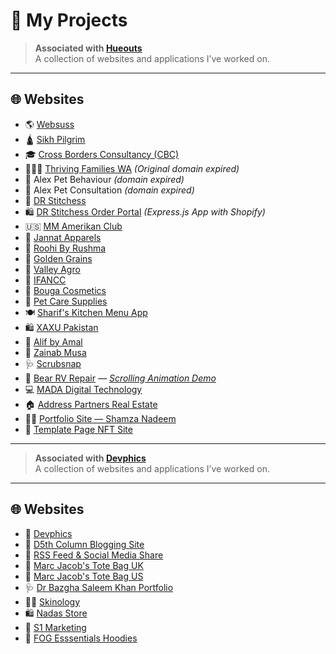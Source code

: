 # 🚀 My Projects

> **Associated with [Hueouts](https://hueouts.com)**  
> A collection of websites and applications I’ve worked on.

---

## 🌐 Websites
- 🌎 [Websuss](https://websuss.com)
- 🛕 [Sikh Pilgrim](https://sikhpilgrim.com)
- 🎓 [Cross Borders Consultancy (CBC)](https://crossbordersconsultancy.co.uk)
- 👨‍👩‍👧 [Thriving Families WA](https://thriving.hueouts.com/) *(Original domain expired)*
- 🐾 Alex Pet Behaviour *(domain expired)*
- 🐾 Alex Pet Consultation *(domain expired)*
- 🧵 [DR Stitchess](https://drstitchess.com)
- 🛍️ [DR Stitchess Order Portal](https://dr.stitchess.order.portal.hueouts.com/se) *(Express.js App with Shopify)*
- 🇺🇸 [MM Amerikan Club](https://www.mmamerikanclub.com)
- 👗 [Jannat Apparels](https://jannatapparels.com)
- 👗 [Roohi By Rushma](https://roohiofficial.online/)
- 🌾 [Golden Grains](https://golden-grains.com)
- 🌾 [Valley Agro](https://valley-agro.com/)
- 🕌 [IFANCC](https://www.ifancc.org)
- 💄 [Bouga Cosmetics](https://bougainvilleacosmetics.com)
- 🐶 [Pet Care Supplies](https://petcaresupplies.store)
- 🍽️ [Sharif's Kitchen Menu App](https://shariffskitchen.com/collections/all)
- 🛍️ [XAXU Pakistan](https://www.xaxu.pk)
- 🧵 [Alif by Amal](https://www.alifbyamal.com)
- 🌸 [Zainab Musa](https://zainabmusa.com)
- 🩺 [Scrubsnap](https://scrubsnap.com)
- 🚐 [Bear RV Repair](https://www.bearvrepair.com) — *[Scrolling Animation Demo](https://bear-running-on-scroll.vercel.app/)*
- 💻 [MADA Digital Technology](https://madadt.com)
- 🏠 [Address Partners Real Estate](https://addresspartnersrealestate.com)
- 👩‍💻 [Portfolio Site — Shamza Nadeem](https://shamza.hueouts.com)
- 🎨 [Template Page NFT Site](https://nft.hueouts.com)

---

> **Associated with [Devphics](https://devphics.com/)**  
> A collection of websites and applications I’ve worked on.

---

## 🌐 Websites
- 💼 [Devphics](https://devphics.com)
- 📰 [D5th Column Blogging Site](https://d5thcolumn.com)
- 🔄 [RSS Feed & Social Media Share](https://europe404.com)
- 👜 [Marc Jacob's Tote Bag UK](https://marcjacobstotebag.co.uk)
- 👜 [Marc Jacob's Tote Bag US](https://mjthetotebag.com)
- 🩺 [Dr Bazgha Saleem Khan Portfolio](https://drbazghasaleemkhan.com)
- 💆‍♀️ [Skinology](https://skinologypk.com)
- 🛍️ [Nadas Store](https://nadasstore.com)
- 📢 [S1 Marketing](https://s1marketing.co.uk)
- 🧥 [FOG Esssentials Hoodies](https://fogessentialshoodie.co.uk/)






